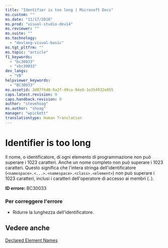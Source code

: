 ```yaml
---
title: "Identifier is too long | Microsoft Docs"
ms.custom: ""
ms.date: "11/17/2016"
ms.prod: "visual-studio-dev14"
ms.reviewer: ""
ms.suite: ""
ms.technology: 
  - "devlang-visual-basic"
ms.tgt_pltfrm: ""
ms.topic: "article"
f1_keywords: 
  - "bc30033"
  - "vbc30033"
dev_langs: 
  - "VB"
helpviewer_keywords: 
  - "BC30033"
ms.assetid: 3d07f6d0-9a2f-49ca-94e8-1e354932e855
caps.latest.revision: 9
caps.handback.revision: 9
author: "stevehoag"
ms.author: "shoag"
manager: "wpickett"
translationtype: Human Translation
---
```

# Identifier is too long
Il nome, o identificatore, di ogni elemento di programmazione non può superare i 1023 caratteri.  Anche un nome completo non può superare i 1023 caratteri.  Questo significa che l'intera stringa dell'identificatore \(`<namespace>.<...>.<namespace>.<class>.<element>`\) non può superare i 1023 caratteri, inclusi i caratteri dell'operatore di accesso ai membri \(`.`\).  
  
 **ID errore:** BC30033  
  
### Per correggere l'errore  
  
-   Ridurre la lunghezza dell'identificatore.  
  
## Vedere anche  
 [Declared Element Names](../../../visual-basic/programming-guide/language-features/declared-elements/declared-element-names.md)
